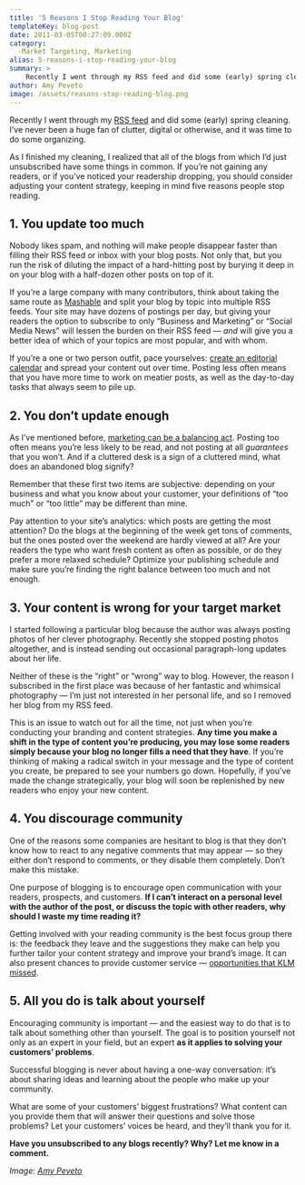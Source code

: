```yaml
---
title: '5 Reasons I Stop Reading Your Blog'
templateKey: blog-post
date: 2011-03-05T00:27:09.000Z
category: 
  -Market Targeting, Marketing
alias: 5-reasons-i-stop-reading-your-blog
summary: > 
  	Recently I went through my RSS feed and did some (early) spring cleaning. I’ve never been a huge fan of clutter, digital or otherwise, and it was time to do some organizing.
author: Amy Peveto
image: /assets/reasons-stop-reading-blog.png
---
```


Recently I went through my [RSS feed](https://en.wikipedia.org/wiki/RSS) and did some (early) spring cleaning. I’ve never been a huge fan of clutter, digital or otherwise, and it was time to do some organizing.

As I finished my cleaning, I realized that all of the blogs from which I’d just unsubscribed have some things in common. If you’re not gaining any readers, or if you’ve noticed your readership dropping, you should consider adjusting your content strategy, keeping in mind five reasons people stop reading.

1\. You update too much
-----------------------

Nobody likes spam, and nothing will make people disappear faster than filling their RSS feed or inbox with your blog posts. Not only that, but you run the risk of diluting the impact of a hard-hitting post by burying it deep in on your blog with a half-dozen other posts on top of it.

If you’re a large company with many contributors, think about taking the same route as [Mashable](http://mashable.com/) and split your blog by topic into multiple RSS feeds. Your site may have dozens of postings per day, but giving your readers the option to subscribe to only “Business and Marketing” or “Social Media News” will lessen the burden on their RSS feed — _and_ will give you a better idea of which of your topics are most popular, and with whom.

If you’re a one or two person outfit, pace yourselves: [create an editorial calendar](/blog/02/23/2011/how-create-editorial-calendar) and spread your content out over time. Posting less often means that you have more time to work on meatier posts, as well as the day-to-day tasks that always seem to pile up.

2\. You don’t update enough
---------------------------

As I’ve mentioned before, [marketing can be a balancing act](/2011/01/26/optimizing-opt-forms). Posting too often means you’re less likely to be read, and not posting at all _guarantees_ that you won’t. And if a cluttered desk is a sign of a cluttered mind, what does an abandoned blog signify?

Remember that these first two items are subjective: depending on your business and what you know about your customer, your definitions of “too much” or “too little” may be different than mine.

Pay attention to your site’s analytics: which posts are getting the most attention? Do the blogs at the beginning of the week get tons of comments, but the ones posted over the weekend are hardly viewed at all? Are your readers the type who want fresh content as often as possible, or do they prefer a more relaxed schedule? Optimize your publishing schedule and make sure you’re finding the right balance between too much and not enough.

3\. Your content is wrong for your target market
------------------------------------------------

I started following a particular blog because the author was always posting photos of her clever photography. Recently she stopped posting photos altogether, and is instead sending out occasional paragraph-long updates about her life.

Neither of these is the “right” or “wrong” way to blog. However, the reason I subscribed in the first place was because of her fantastic and whimsical photography — I’m just not interested in her personal life, and so I removed her blog from my RSS feed.

This is an issue to watch out for all the time, not just when you’re conducting your branding and content strategies. **Any time you make a shift in the type of content you’re producing, you may lose some readers simply because your blog no longer fills a need that they have**. If you’re thinking of making a radical switch in your message and the type of content you create, be prepared to see your numbers go down. Hopefully, if you’ve made the change strategically, your blog will soon be replenished by new readers who enjoy your new content.

4\. You discourage community
----------------------------

One of the reasons some companies are hesitant to blog is that they don’t know how to react to any negative comments that may appear — so they either don’t respond to comments, or they disable them completely. Don’t make this mistake.

One purpose of blogging is to encourage open communication with your readers, prospects, and customers. **If I can’t interact on a personal level with the author of the post, or discuss the topic with other readers, why should I waste my time reading it?**

Getting involved with your reading community is the best focus group there is: the feedback they leave and the suggestions they make can help you further tailor your content strategy and improve your brand’s image. It can also present chances to provide customer service — [opportunities that KLM missed](/2011/01/11/klm-surprise-how-little-research-earned-1000000-impressions-twitter).

5\. All you do is talk about yourself
-------------------------------------

Encouraging community is important — and the easiest way to do that is to talk about something other than yourself. The goal is to position yourself not only as an expert in your field, but an expert **as it applies to solving your customers’ problems**.

Successful blogging is never about having a one-way conversation: it’s about sharing ideas and learning about the people who make up your community.

What are some of your customers’ biggest frustrations? What content can you provide them that will answer their questions and solve those problems? Let your customers’ voices be heard, and they’ll thank you for it.

  
**Have you unsubscribed to any blogs recently? Why? Let me know in a comment.**

_Image: [Amy Peveto](https://couchpotatocritic.wordpress.com/)_